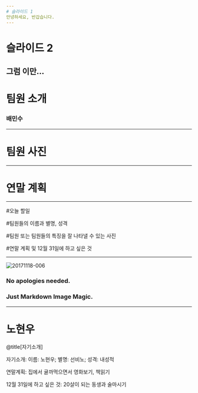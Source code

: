 ```yaml
---
# 슬라이드 1
안녕하세요, 반갑습니다.
---
```

# 슬라이드 2
그럼 이만...
---
# 팀원 소개
<h3>배민수</h3>

---
# 팀원 사진

---
# 연말 계획

---


#오늘 할일

#팀원들의 이름과 별명, 성격

#팀원 또는 팀원들의 특징을 잘 나타낼 수 있는 사진

#연말 계획 및 12월 31일에 하고 싶은 것

---
![20171118-006](https://user-images.githubusercontent.com/26531461/50431887-7eebfe00-0911-11e9-9eed-114f46b04746.jpg)


### No apologies needed.
### Just Markdown Image Magic.


---
# 노현우
@title[자기소개]

자기소개: 이름: 노현우; 별명: 선비노; 성격: 내성적

연말계획: 집에서 귤까먹으면서 영화보기, 책읽기

12월 31일에 하고 싶은 것: 20살이 되는 동생과 술마시기
